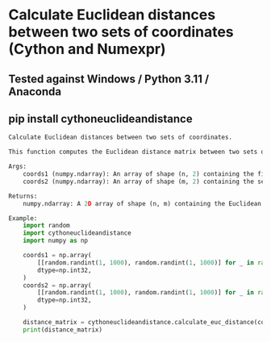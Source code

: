 # Calculate Euclidean distances between two sets of coordinates (Cython and Numexpr)

## Tested against Windows / Python 3.11 / Anaconda

## pip install cythoneuclideandistance

```python
Calculate Euclidean distances between two sets of coordinates.

This function computes the Euclidean distance matrix between two sets of coordinates.

Args:
    coords1 (numpy.ndarray): An array of shape (n, 2) containing the first set of coordinates.
    coords2 (numpy.ndarray): An array of shape (m, 2) containing the second set of coordinates.

Returns:
    numpy.ndarray: A 2D array of shape (n, m) containing the Euclidean distances between all pairs of coordinates.

Example:
    import random
    import cythoneuclideandistance
    import numpy as np

    coords1 = np.array(
        [[random.randint(1, 1000), random.randint(1, 1000)] for _ in range(23000)],
        dtype=np.int32,
    )
    coords2 = np.array(
        [[random.randint(1, 1000), random.randint(1, 1000)] for _ in range(22150)],
        dtype=np.int32,
    )

    distance_matrix = cythoneuclideandistance.calculate_euc_distance(coords1, coords2)
    print(distance_matrix)

```